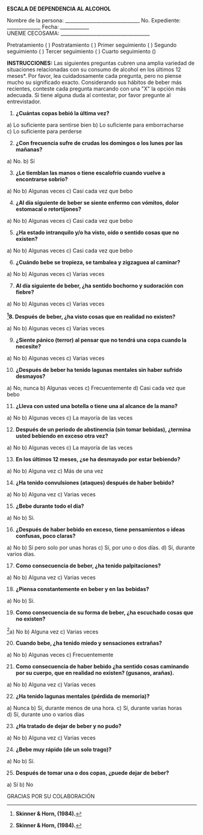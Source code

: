 **ESCALA DE DEPENDENCIA AL ALCOHOL**

Nombre de la persona: \_\_\_\_\_\_\_\_\_\_\_\_\_\_\_\_\_\_\_\_\_\_\_\_\_\_\_\_\_\_\_    No. Expediente: \_\_\_\_\_\_\_\_\_\_\_\_\_\_       Fecha: \_\_\_\_\_\_\_\_\_\_\_\_  
UNEME CECOSAMA: \_\_\_\_\_\_\_\_\_\_\_\_\_\_\_\_\_\_\_\_\_\_\_\_\_\_\_\_\_\_\_\_\_\_\_\_\_

Pretratamiento (   )   Postratamiento (   )   Primer seguimiento (   ) Segundo seguimiento (   )  Tercer seguimiento (  )   Cuarto seguimiento ()

**INSTRUCCIONES:** Las siguientes preguntas cubren una amplia variedad de situaciones relacionadas con su consumo de alcohol en los últimos 12 meses\*. Por favor, lea cuidadosamente cada pregunta, pero no piense mucho su significado exacto. Considerando sus hábitos de beber más recientes, conteste cada pregunta marcando con una "X" la opción más adecuada. Si tiene alguna duda al contestar, por favor pregunte al entrevistador.

1. **¿Cuántas copas bebió la última vez?**

a) Lo suficiente para sentirse bien     b) Lo suficiente para emborracharse  
c) Lo suficiente para perderse

2. **¿Con frecuencia sufre de crudas los domingos o los lunes por las mañanas?**

a) No.     b) Sí

3. **¿Le tiemblan las manos o tiene escalofrío cuando vuelve a encontrarse sobrio?**

a) No     b) Algunas veces     c) Casi cada vez que bebo

4. **¿Al día siguiente de beber se siente enfermo con vómitos, dolor estomacal o retortijones?**

a) No     b) Algunas veces     c) Casi cada vez que bebo

5. **¿Ha estado intranquilo y/o ha visto, oído o sentido cosas que no existen?**

a) No     b) Algunas veces     c) Casi cada vez que bebo

6. **¿Cuándo bebe se tropieza, se tambalea y zigzaguea al caminar?**

a) No     b) Algunas veces     c) Varias veces

7. **Al día siguiente de beber, ¿ha sentido bochorno y sudoración con fiebre?**

a) No     b) Algunas veces     c) Varias veces

**[^1]8\. Después de beber, ¿ha visto cosas que en realidad no existen?**

a) No     b) Algunas veces     c) Varias veces

9. **¿Siente pánico (terror) al pensar que no tendrá una copa cuando la necesite?**

a) No     b) Algunas veces     c) Varias veces

10. **¿Después de beber ha tenido lagunas mentales sin haber sufrido desmayos?**

a) No, nunca     b) Algunas veces     c) Frecuentemente     d) Casi cada vez que bebo

11. **¿Lleva con usted una botella o tiene una al alcance de la mano?**

a) No     b) Algunas veces     c) La mayoría de las veces

12. **Después de un periodo de abstinencia (sin tomar bebidas), ¿termina usted bebiendo en exceso otra vez?**

a) No     b) Algunas veces     c) La mayoría de las veces

13. **En los últimos 12 meses, ¿se ha desmayado por estar bebiendo?**

a) No     b) Alguna vez     c) Más de una vez

14. **¿Ha tenido convulsiones (ataques) después de haber bebido?**

a) No     b) Alguna vez     c) Varias veces

15. **¿Bebe durante todo el día?**

a) No     b) Si.

16. **¿Después de haber bebido en exceso, tiene pensamientos o ideas confusas, poco claras?** 

a) No     b) Sí pero solo por unas horas     c) Sí, por uno o dos días.     d) Sí, durante varios días.

17. **Como consecuencia de beber, ¿ha tenido palpitaciones?**

a) No     b) Alguna vez     c) Varias veces

18. **¿Piensa constantemente en beber y en las bebidas?**

a) No     b) Si.

19. **Como consecuencia de su forma de beber, ¿ha escuchado cosas que no existen?**

[^2]a) No     b) Alguna vez     c) Varias veces

20. **Cuando bebe, ¿ha tenido miedo y sensaciones extrañas?**

a) No     b) Algunas veces     c) Frecuentemente

21. **Como consecuencia de haber bebido ¿ha sentido cosas caminando por su cuerpo, que en realidad no existen? (gusanos, arañas).**

a) No     b) Alguna vez     c) Varias veces

22. **¿Ha tenido lagunas mentales (pérdida de memoria)?**

a) Nunca     b) Sí, durante menos de una hora.     c) Sí, durante varias horas  
d) Sí, durante uno o varios días

23. **¿Ha tratado de dejar de beber y no pudo?**

a) No     b) Alguna vez     c) Varias veces

24. **¿Bebe muy rápido (de un solo trago)?**

a) No     b) Sí.	

25. **Después de tomar una o dos copas, ¿puede dejar de beber?**

a) Sí     b) No

GRACIAS POR SU COLABORACIÓN  


[^1]:  **Skinner & Horn, (1984).**

[^2]:  **Skinner & Horn, (1984).**